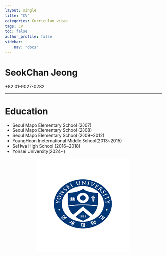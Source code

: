 ```yaml
---
layout: single
title: "CV"
categories: Curriculum_vitae
tags: CV
toc: false
author_profile: false
sidebar:
    nav: "docs"
---
```


# SeokChan Jeong

+82 01-9027-0282
***

# Education

- Seoul Mapo Elementary School (2007)
- Seoul Mapo Elementary School (2008)
- Seoul Mapo Elementary School (2009~2012)
- YoungHoon Ineternational Middle School(2013~2015)
- SeHwa High School (2016~2018)
- Yonsei University(2024~)

<center><img src="/images/기본형_심볼-01.jpg" width="300" height="300"></center>
